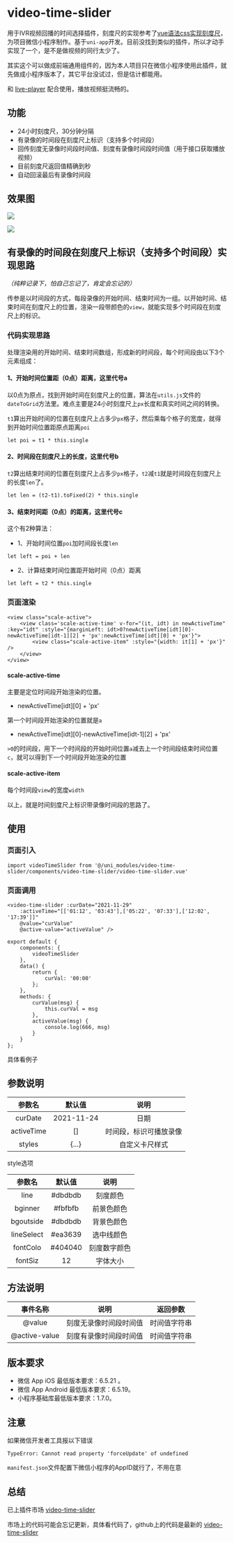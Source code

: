 # video-time-slider

用于IVR视频回播的时间选择插件，刻度尺的实现参考了[vue语法css实现刻度尺](https://ext.dcloud.net.cn/plugin?id=4567)，为项目微信小程序制作。基于`uni-app`开发。目前没找到类似的插件，所以才动手实现了一个，是不是做视频的同行太少了。

其实这个可以做成前端通用组件的，因为本人项目只在微信小程序使用此插件，就先做成小程序版本了，其它平台没试过，但是估计都能用。

和 [live-player](https://uniapp.dcloud.io/component/live-player) 配合使用，播放视频挺流畅的。

## 功能

* 24小时刻度尺，30分钟分隔
* 有录像的时间段在刻度尺上标识（支持多个时间段）
* 回传刻度无录像时间段时间值、刻度有录像时间段时间值（用于接口获取播放视频）
*  目前刻度尺返回值精确到秒
* 自动回滚最后有录像时间段

## 效果图

![](./Snip20220107_10.png)


![](./Snip20220107_10.gif)

## 有录像的时间段在刻度尺上标识（支持多个时间段）实现思路

*（纯粹记录下，怕自己忘记了，肯定会忘记的）*

传参是以时间段的方式，每段录像的开始时间、结束时间为一组。以开始时间、结束时间在刻度尺上的位置，渲染一段带颜色的`view`，就能实现多个时间段在刻度尺上的标识。

### 代码实现思路

处理渲染用的开始时间、结束时间数组，形成新的时间段，每个时间段由以下3个元素组成：

####  1、开始时间位置距（0点）距离，这里代号a

以0点为原点，找到开始时间在刻度尺上的位置，算法在`utils.js`文件的`dateToGrid`方法里。难点主要是24小时刻度尺上`px`长度和真实时间之间的转换。

`t1`算出开始时间的位置在刻度尺上占多少`px`格子，然后乘每个格子的宽度，就得到开始时间位置距原点距离`poi`

```
let poi = t1 * this.single
```

####  2、时间段在刻度尺上的长度，这里代号b

`t2`算出结束时间的位置在刻度尺上占多少`px`格子，`t2`减`t1`就是时间段在刻度尺上的长度`len`了。

```
let len = (t2-t1).toFixed(2) * this.single
```

####  3、结束时间距（0点）的距离，这里代号c

这个有2种算法：

* 1、开始时间位置`poi`加时间段长度`len`

```
let left = poi + len
```

* 2、计算结束时间位置距开始时间（0点）距离

```
let left = t2 * this.single
```

### 页面渲染


```
<view class="scale-active">
    <view class='scale-active-time' v-for="(it, idt) in newActiveTime" :key="idt" :style="{marginLeft: idt>0?newActiveTime[idt][0]-newActiveTime[idt-1][2] + 'px':newActiveTime[idt][0] + 'px'}">
        <view class="scale-active-item" :style="{width: it[1] + 'px'}" />
    </view>
</view>
```

#### scale-active-time

主要是定位时间段开始渲染的位置。

* newActiveTime[idt][0] + 'px'

第一个时间段开始渲染的位置就是`a`

* newActiveTime[idt][0]-newActiveTime[idt-1][2] + 'px'

`>0`的时间段，用下一个时间段的开始时间位置`a`减去上一个时间段结束时间位置`c`，就可以得到下一个时间段开始渲染的位置


#### scale-active-item

每个时间段`view`的宽度`width`


以上，就是时间刻度尺上标识带录像时间段的思路了。

## 使用

### 页面引入

```
import videoTimeSlider from '@/uni_modules/video-time-slider/components/video-time-slider/video-time-slider.vue'
```

### 页面调用

```
<video-time-slider :curDate="2021-11-29"
    :activeTime="[['01:12', '03:43'],['05:22', '07:33'],['12:02', '17:39']]" 
    @value="curValue"
    @active-value="activeValue" />
```

```
export default {
    components: {
        videoTimeSlider
    },
    data() {
        return {
            curVal: '00:00'
        };
    },
    methods: {
        curValue(msg) {
            this.curVal = msg
        },
        activeValue(msg) {
            console.log(666, msg)
        }
    }
};
```

具体看例子

## 参数说明

|参数名|默认值|说明|
|:-:|:-----:| :----: |
| curDate | 2021-11-24 |日期|
| activeTime | [] | 时间段，标识可播放录像 |
| styles | {...} | 自定义卡尺样式 |

style选项

|参数名|默认值|说明|
|:-:|:-----:| :----: |
|line|#dbdbdb|刻度颜色|
|bginner|#fbfbfb|前景色颜色|
| bgoutside |#dbdbdb| 背景色颜色|
|lineSelect|#ea3639|选中线颜色|
|fontColo| #404040|刻度数字颜色|
|fontSiz|12|字体大小|

## 方法说明

|事件名称|说明|返回参数|
|:-:|:-----:| :----: |
| @value | 刻度无录像时间段时间值 |时间值字符串|
| @active-value | 刻度有录像时间段时间值| 时间值字符串 |


## 版本要求

* 微信 App iOS 最低版本要求：6.5.21 。
* 微信 App Android 最低版本要求：6.5.19。
* 小程序基础库最低版本要求：1.7.0。

## 注意

如果微信开发者工具报以下错误

```
TypeError: Cannot read property 'forceUpdate' of undefined
```

`manifest.json`文件配置下微信小程序的AppID就行了，不用在意

## 总结

已上插件市场 [video-time-slider](https://ext.dcloud.net.cn/plugin?id=7142)

市场上的代码可能会忘记更新，具体看代码了，github上的代码是最新的 [video-time-slider](https://github.com/liyoro/video-time-slider)
